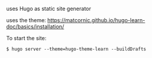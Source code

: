 
uses Hugo as static site generator

uses the theme: https://matcornic.github.io/hugo-learn-doc/basics/installation/

To start the site:

`$ hugo server --theme=hugo-theme-learn --buildDrafts`

